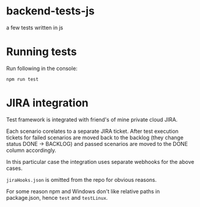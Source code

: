 # backend-tests-js
a few tests written in js


# Running tests

Run following in the console:

    npm run test


# JIRA integration

Test framework is integrated with friend's of mine private cloud JIRA.

Each scenario corelates to a separate JIRA ticket. After test execution tickets for failed scenarios are moved back to the backlog (they change status DONE -> BACKLOG)
and passed scenarios are moved to the DONE column accordingly. 

In this particular case the integration uses separate webhooks for the above cases.

 `jiraHooks.json` is omitted from the repo for obvious reasons.

 For some reason npm and Windows don't like relative paths in package.json, hence `test` and `testLinux`.
